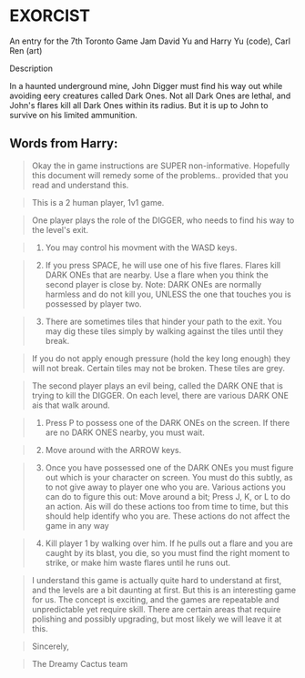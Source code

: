 
EXORCIST
========
An entry for the 7th Toronto Game Jam
David Yu and Harry Yu (code), Carl Ren (art)

Description

In a haunted underground mine, John Digger must find his way out while avoiding eery creatures called Dark Ones. Not all Dark Ones
are lethal, and John's flares kill all Dark Ones within its radius. But it is up to John to survive on his limited ammunition.



Words from Harry:
----------------------------------

> Okay the in game instructions are SUPER non-informative. Hopefully this document will remedy some of the problems.. provided that you read and understand this.

> This is a 2 human player, 1v1 game.

> One player plays the role of the DIGGER, who needs to find his way to the level's exit.

> 1. You may control his movment with the WASD keys.

> 2. If you press SPACE, he will use one of his five flares. Flares kill DARK ONEs that are nearby. Use a flare when you think the second player is close by.
> 	 Note: DARK ONEs are normally harmless and do not kill you, UNLESS the one that touches you is possessed by player two.

> 3. There are sometimes tiles that hinder your path to the exit. You may dig these tiles simply by walking against the tiles until they break. 

> If you do not apply enough pressure (hold the key long enough) they will not break. Certain tiles may not be broken. These tiles are grey.

> The second player plays an evil being, called the DARK ONE that is trying to kill the DIGGER. On each level, there are various DARK ONE ais that walk around. 

> 1. Press P to possess one of the DARK ONEs on the screen. If there are no DARK ONES nearby, you must wait.

> 2. Move around with the ARROW keys.

> 3. Once you have possessed one of the DARK ONEs you must figure out which is your character on screen. You must do this subtly, as to not give away to player one who you are.
> 	 Various actions you can do to figure this out: Move around a bit; Press J, K, or L to do an action. Ais will do these actions too from time to time, but this should help identify who you are. 
> 	 These actions do not affect the game in any way

> 4. Kill player 1 by walking over him. If he pulls out a flare and you are caught by its blast, you die, so you must find the right moment to strike, or make him waste flares until he runs out.

> I understand this game is actually quite hard to understand at first, and the levels are a bit daunting at first. But this is an interesting game for us. 
> The concept is exciting, and the games are repeatable and unpredictable yet require skill. There are certain areas that require polishing and possibly upgrading,
> but most likely we will leave it at this.

> Sincerely, 

>	The Dreamy Cactus team